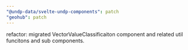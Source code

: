 ```yaml
---
"@undp-data/svelte-undp-components": patch
"geohub": patch
---
```


refactor: migrated VectorValueClassificaiton component and related util funcitons and sub components.
